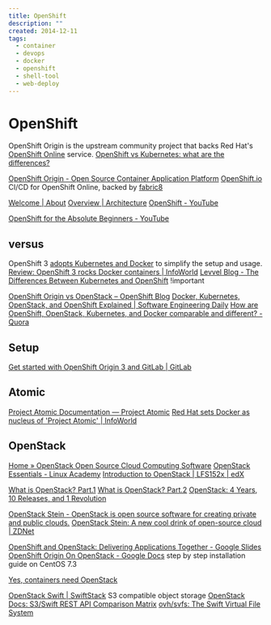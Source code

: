 ```yaml
---
title: OpenShift
description: ""
created: 2014-12-11
tags:
  - container
  - devops
  - docker
  - openshift
  - shell-tool
  - web-deploy
---
```


# OpenShift

OpenShift Origin is the upstream community project that backs Red Hat's [OpenShift Online](https://www.openshift.com/) service.
[OpenShift vs Kubernetes: what are the differences?](https://www.imaginarycloud.com/blog/openshift-vs-kubernetes-differences/)

[OpenShift Origin - Open Source Container Application Platform](https://www.openshift.org/)
[OpenShift.io](https://openshift.io/) CI/CD for OpenShift Online, backed by
[fabric8](https://fabric8.io/)

[Welcome | About](https://docs.openshift.org/latest/welcome/index.html)
[Overview | Architecture](https://docs.openshift.org/latest/architecture/index.html)
[OpenShift - YouTube](https://www.youtube.com/channel/UCZKMj3YI0wP-kq4QYpaKdEA)

[OpenShift for the Absolute Beginners - YouTube](https://www.youtube.com/playlist?list=PL2We04F3Y_43DDcvM1bAxF7YIPglrMdif)

## versus

OpenShift 3 [adopts Kubernetes and Docker](https://blog.openshift.com/red-hat-chose-kubernetes-openshift/) to simplify the setup and usage.
[Review: OpenShift 3 rocks Docker containers | InfoWorld](http://www.infoworld.com/article/3005681/paas/review-openshift-3-rocks-docker-containers.html)
[Levvel Blog - The Differences Between Kubernetes and OpenShift](https://www.levvel.io/blog-post/differences-between-kubernetes-and-openshift) !important

[OpenShift Origin vs OpenStack – OpenShift Blog](https://blog.openshift.com/openshift-origin-vs-openstack/)
[Docker, Kubernetes, OpenStack, and OpenShift Explained | Software Engineering Daily](https://softwareengineeringdaily.com/2016/02/11/docker-vs-kubernetes-openstack-and-openshift/)
[How are OpenShift, OpenStack, Kubernetes, and Docker comparable and different? - Quora](https://www.quora.com/How-are-OpenShift-OpenStack-Kubernetes-and-Docker-comparable-and-different)

## Setup

[Get started with OpenShift Origin 3 and GitLab | GitLab](https://about.gitlab.com/2016/06/28/get-started-with-openshift-origin-3-and-gitlab/)

## Atomic

[Project Atomic Documentation — Project Atomic](http://www.projectatomic.io/docs/)
[Red Hat sets Docker as nucleus of 'Project Atomic' | InfoWorld](http://www.infoworld.com/article/2607748/linux/red-hat-sets-docker-as-nucleus-of--project-atomic-.html)

## OpenStack

[Home » OpenStack Open Source Cloud Computing Software](https://www.openstack.org/)
[OpenStack Essentials - Linux Academy](https://linuxacademy.com/cp/modules/view/id/120)
[Introduction to OpenStack | LFS152x | edX](https://courses.edx.org/courses/course-v1:LinuxFoundationX+LFS152x+1T2018/course/)

[What is OpenStack? Part.1](https://turbonomic.com/blog/on-technology/openstack-pt-1/)
[What is OpenStack? Part.2](https://turbonomic.com/blog/on-technology/openstack-pt-2/)
[OpenStack: 4 Years, 10 Releases, and 1 Revolution](https://turbonomic.com/blog/on-technology/openstack-4-years-10-releases-1-revolution/)

[OpenStack Stein - OpenStack is open source software for creating private and public clouds.](https://www.openstack.org/software/stein/)
[OpenStack Stein: A new cool drink of open-source cloud | ZDNet](https://www.zdnet.com/article/openstack-stein-a-new-cool-drink-of-open-source-cloud/#ftag=CAD-00-10aag7e)

[OpenShift and OpenStack: Delivering Applications Together - Google Slides](https://docs.google.com/presentation/d/139_dxpiYc5JR8yKAP8pl-FcZmOFQCuV8RyDxZqOOcVE/edit#slide=id.gc6f90357f_0_13)
[OpenShift Origin On OpenStack - Google Docs](https://docs.google.com/document/d/1-_8Sj6mwdAfQhMVWJGMUqzHTg6KXxuHCodA5INhEOYo/edit#) step by step installation guide on CentOS 7.3

[Yes, containers need OpenStack](https://www.mirantis.com/blog/yes-containers-need-openstack/)

[OpenStack Swift | SwiftStack](https://www.swiftstack.com/product/open-source/openstack-swift) S3 compatible object storage
[OpenStack Docs: S3/Swift REST API Comparison Matrix](https://docs.openstack.org/swift/latest/s3_compat.html)
[ovh/svfs: The Swift Virtual File System](https://github.com/ovh/svfs)
